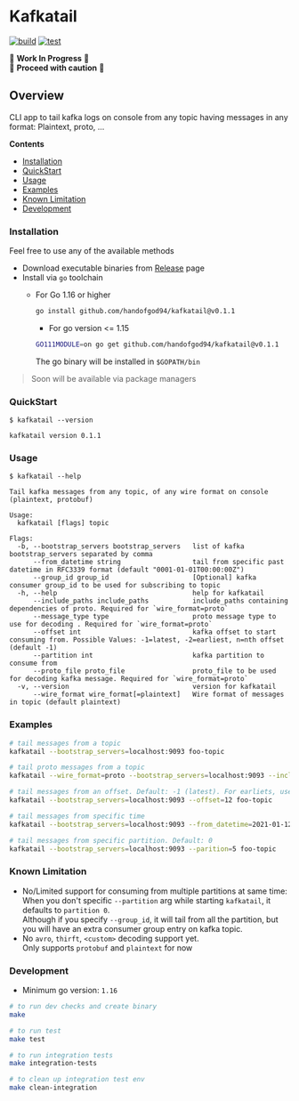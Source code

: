 # Kafkatail

[![build](https://github.com/HandOfGod94/kafkatail/actions/workflows/build.yml/badge.svg)](https://github.com/HandOfGod94/kafkatail/actions/workflows/build.yml)
[![test](https://github.com/HandOfGod94/kafkatail/actions/workflows/test.yml/badge.svg)](https://github.com/HandOfGod94/kafkatail/actions/workflows/test.yml)

:construction: **Work In Progress** :construction:  
:construction: **Proceed with caution** :construction:

## Overview

CLI app to tail kafka logs on console from any topic having messages in any format: Plaintext, proto, ...

**Contents**  
- [Installation](#installation)
- [QuickStart](#quickstart)
- [Usage](#usage)
- [Examples](#examples)
- [Known Limitation](#known-limitation)
- [Development](#development)

### Installation

Feel free to use any of the available methods

* Download executable binaries from [Release](https://github.com/HandOfGod94/kafkatail/releases) page
* Install via `go` toolchain
  + For Go 1.16 or higher
    ```sh
    go install github.com/handofgod94/kafkatail@v0.1.1
    ```

    * For go version <= 1.15
    ```sh
    GO111MODULE=on go get github.com/handofgod94/kafkatail@v0.1.1
    ```
    The go binary will be installed in `$GOPATH/bin`

> Soon will be available via package managers

### QuickStart

`$ kafkatail --version`
```
kafkatail version 0.1.1
```

### Usage

`$ kafkatail --help`
```
Tail kafka messages from any topic, of any wire format on console (plaintext, protobuf)

Usage:
  kafkatail [flags] topic

Flags:
  -b, --bootstrap_servers bootstrap_servers   list of kafka bootstrap_servers separated by comma
      --from_datetime string                  tail from specific past datetime in RFC3339 format (default "0001-01-01T00:00:00Z")
      --group_id group_id                     [Optional] kafka consumer group_id to be used for subscribing to topic
  -h, --help                                  help for kafkatail
      --include_paths include_paths           include_paths containing dependencies of proto. Required for `wire_format=proto`
      --message_type type                     proto message type to use for decoding . Required for `wire_format=proto`
      --offset int                            kafka offset to start consuming from. Possible Values: -1=latest, -2=earliest, n=nth offset (default -1)
      --partition int                         kafka partition to consume from
      --proto_file proto_file                 proto_file to be used for decoding kafka message. Required for `wire_format=proto`
  -v, --version                               version for kafkatail
      --wire_format wire_format[=plaintext]   Wire format of messages in topic (default plaintext)
```

### Examples
```sh
# tail messages from a topic
kafkatail --bootstrap_servers=localhost:9093 foo-topic

# tail proto messages from a topic
kafkatail --wire_format=proto --bootstrap_servers=localhost:9093 --include_paths=/path/dir --proto_file=bar.proto --message_type=MyProtoType foo-topic

# tail messages from an offset. Default: -1 (latest). For earliets, use offset=-2
kafkatail --bootstrap_servers=localhost:9093 --offset=12 foo-topic

# tail messages from specific time
kafkatail --bootstrap_servers=localhost:9093 --from_datetime=2021-01-12T23:00:00Z foo-topic

# tail messages from specific partition. Default: 0
kafkatail --bootstrap_servers=localhost:9093 --parition=5 foo-topic
```

### Known Limitation

* No/Limited support for consuming from multiple partitions at same time:
  When you don't specific `--partition` arg while starting `kafkatail`, it defaults to `partition 0`.  
  Although if you specify `--group_id`, it will tail from all the partition, but you will have an extra consumer group entry
  on kafka topic.
* No `avro`, `thirft`, `<custom>` decoding support yet.  
  Only supports `protobuf` and `plaintext` for now

### Development
* Minimum go version: `1.16`

```sh
# to run dev checks and create binary
make

# to run test
make test

# to run integration tests
make integration-tests

# to clean up integration test env
make clean-integration
```
